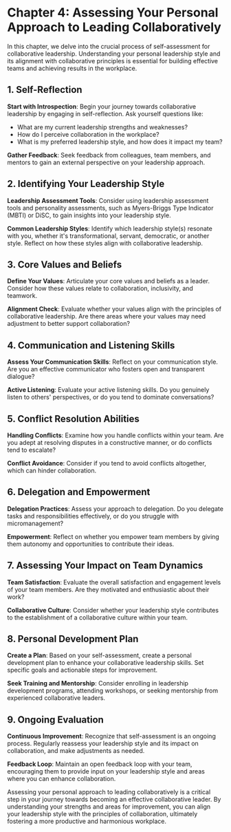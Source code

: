 Chapter 4: Assessing Your Personal Approach to Leading Collaboratively
======================================================================

In this chapter, we delve into the crucial process of self-assessment for collaborative leadership. Understanding your personal leadership style and its alignment with collaborative principles is essential for building effective teams and achieving results in the workplace.

**1. Self-Reflection**
----------------------

**Start with Introspection**: Begin your journey towards collaborative leadership by engaging in self-reflection. Ask yourself questions like:

* What are my current leadership strengths and weaknesses?
* How do I perceive collaboration in the workplace?
* What is my preferred leadership style, and how does it impact my team?

**Gather Feedback**: Seek feedback from colleagues, team members, and mentors to gain an external perspective on your leadership approach.

**2. Identifying Your Leadership Style**
----------------------------------------

**Leadership Assessment Tools**: Consider using leadership assessment tools and personality assessments, such as Myers-Briggs Type Indicator (MBTI) or DiSC, to gain insights into your leadership style.

**Common Leadership Styles**: Identify which leadership style(s) resonate with you, whether it's transformational, servant, democratic, or another style. Reflect on how these styles align with collaborative leadership.

**3. Core Values and Beliefs**
------------------------------

**Define Your Values**: Articulate your core values and beliefs as a leader. Consider how these values relate to collaboration, inclusivity, and teamwork.

**Alignment Check**: Evaluate whether your values align with the principles of collaborative leadership. Are there areas where your values may need adjustment to better support collaboration?

**4. Communication and Listening Skills**
-----------------------------------------

**Assess Your Communication Skills**: Reflect on your communication style. Are you an effective communicator who fosters open and transparent dialogue?

**Active Listening**: Evaluate your active listening skills. Do you genuinely listen to others' perspectives, or do you tend to dominate conversations?

**5. Conflict Resolution Abilities**
------------------------------------

**Handling Conflicts**: Examine how you handle conflicts within your team. Are you adept at resolving disputes in a constructive manner, or do conflicts tend to escalate?

**Conflict Avoidance**: Consider if you tend to avoid conflicts altogether, which can hinder collaboration.

**6. Delegation and Empowerment**
---------------------------------

**Delegation Practices**: Assess your approach to delegation. Do you delegate tasks and responsibilities effectively, or do you struggle with micromanagement?

**Empowerment**: Reflect on whether you empower team members by giving them autonomy and opportunities to contribute their ideas.

**7. Assessing Your Impact on Team Dynamics**
---------------------------------------------

**Team Satisfaction**: Evaluate the overall satisfaction and engagement levels of your team members. Are they motivated and enthusiastic about their work?

**Collaborative Culture**: Consider whether your leadership style contributes to the establishment of a collaborative culture within your team.

**8. Personal Development Plan**
--------------------------------

**Create a Plan**: Based on your self-assessment, create a personal development plan to enhance your collaborative leadership skills. Set specific goals and actionable steps for improvement.

**Seek Training and Mentorship**: Consider enrolling in leadership development programs, attending workshops, or seeking mentorship from experienced collaborative leaders.

**9. Ongoing Evaluation**
-------------------------

**Continuous Improvement**: Recognize that self-assessment is an ongoing process. Regularly reassess your leadership style and its impact on collaboration, and make adjustments as needed.

**Feedback Loop**: Maintain an open feedback loop with your team, encouraging them to provide input on your leadership style and areas where you can enhance collaboration.

Assessing your personal approach to leading collaboratively is a critical step in your journey towards becoming an effective collaborative leader. By understanding your strengths and areas for improvement, you can align your leadership style with the principles of collaboration, ultimately fostering a more productive and harmonious workplace.
